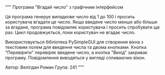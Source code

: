 """
Програма "Вгадай число" з графічним інтерфейсом

Ця програма генерує випадкове число від 1 до 100 і просить користувача вгадати це число.
Якщо введене число менше або більше за вгадане, програма повідомляє користувача і просить спробувати ще раз.
Цикл продовжується, поки користувач не вгадає число.

Використовується бібліотека PySimpleGUI для створення вікна з текстовим полем для введення числа та двома кнопками.
Кнопка "Перевірити" перевіряє введене число, а кнопка "Вихід" закриває програму.
Повідомлення виводяться у вигляді спливаючих вікон.

Автор: Велігдан Роман
Група: 241
"""